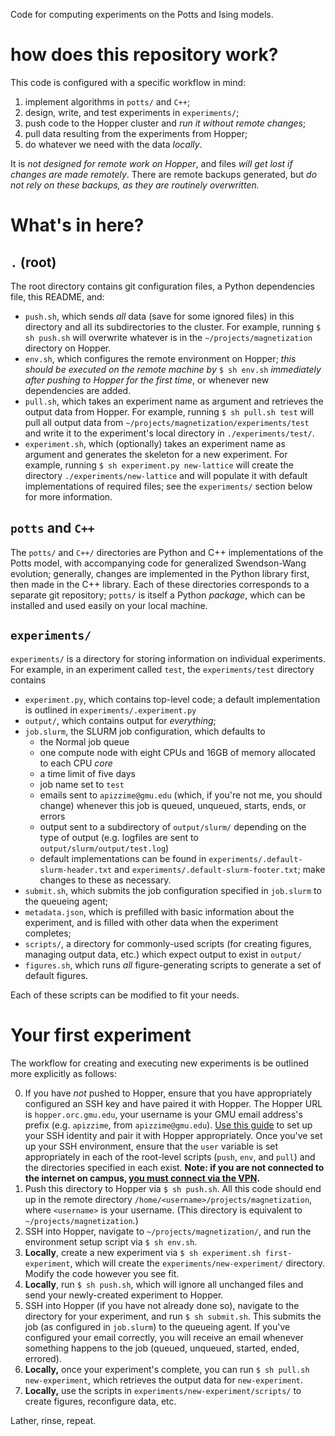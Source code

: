 
Code for computing experiments on the Potts and Ising models.

# how does this repository work?
This code is configured with a specific workflow in mind:

1. implement algorithms in `potts/` and `C++`;
2. design, write, and test experiments in `experiments/`;
3. push code to the Hopper cluster and _run it without remote changes_;
4. pull data resulting from the experiments from Hopper;
5. do whatever we need with the data _locally_.

It is _not designed for remote work on Hopper_, and files _will get lost if changes
are made remotely_. There are remote backups generated, but _do not rely on these
backups, as they are routinely overwritten._

# What's in here?

## `.` (root)
The root directory contains git configuration files, a Python dependencies file,
this README, and:

* `push.sh`, which sends _all_ data (save for some ignored files) in this directory
and all its subdirectories to the cluster. For example, running `$ sh push.sh` will overwrite
whatever is in the `~/projects/magnetization` directory on Hopper.
* `env.sh`, which configures the remote environment on Hopper; _this should be
executed on the remote machine by_ `$ sh env.sh` _immediately after pushing to
Hopper for the first time_, or whenever new dependencies are added.
* `pull.sh`, which takes an experiment name as argument and retrieves the output
data from Hopper. For example, running `$ sh pull.sh test` will pull all output
data from `~/projects/magnetization/experiments/test` and write it to the experiment's
local directory in `./experiments/test/`.
* `experiment.sh`, which (optionally) takes an experiment name as argument and
generates the skeleton for a new experiment. For example, running
`$ sh experiment.py new-lattice` will create the directory `./experiments/new-lattice`
and will populate it with default implementations of required files; see the `experiments/`
section below for more information.

## `potts` and `C++`
The `potts/` and `C++/` directories are Python and C++ implementations of the
Potts model, with accompanying code for generalized Swendson-Wang evolution;
generally, changes are implemented in the Python library first, then made in the
C++ library. Each of these directories corresponds to a separate git repository; `potts/`
is itself a Python _package_, which can be installed and used easily on your
local machine.

## `experiments/`
`experiments/` is a directory for storing information on individual experiments.
For example, in an experiment called `test`, the `experiments/test` directory
contains

* `experiment.py`, which contains top-level code; a default implementation is outlined in `experiments/.experiment.py`
* `output/`, which contains output for _everything_;
* `job.slurm`, the SLURM job configuration, which defaults to
    * the Normal job queue
    * one compute node with eight CPUs and 16GB of memory allocated to each CPU _core_
    * a time limit of five days
    * job name set to `test`
    * emails sent to `apizzime@gmu.edu` (which, if you're not me, you should change) whenever this job is queued, unqueued, starts, ends, or errors
    * output sent to a subdirectory of `output/slurm/` depending on the type of
    output (e.g. logfiles are sent to `output/slurm/output/test.log`)
    * default implementations can be found in `experiments/.default-slurm-header.txt`
    and `experiments/.default-slurm-footer.txt`; make changes to these as necessary.
* `submit.sh`, which submits the job configuration specified in `job.slurm` to the
queueing agent;
* `metadata.json`, which is prefilled with basic information about the experiment,
and is filled with other data when the experiment completes;
* `scripts/`, a directory for commonly-used scripts (for creating figures, managing
output data, etc.) which expect output to exist in `output/`
* `figures.sh`, which runs _all_ figure-generating scripts to generate a set of
default figures.

Each of these scripts can be modified to fit your needs.

# Your first experiment
The workflow for creating and executing new experiments is be outlined more
explicitly as follows:

0. If you have _not_ pushed to Hopper, ensure that you have appropriately
configured an SSH key and have paired it with Hopper. The Hopper URL is
`hopper.orc.gmu.edu`, your username is your GMU email address's prefix (e.g.
`apizzime`, from `apizzime@gmu.edu`). [Use this guide](https://www.digitalocean.com/community/tutorials/ssh-essentials-working-with-ssh-servers-clients-and-keys)
to set up your SSH identity and pair it with Hopper appropriately. Once you've set
up your SSH environment, ensure that the `user` variable is set appropriately in
each of the root-level scripts (`push`, `env`, and `pull`) and the directories
specified in each exist. **Note: if you are not connected to the internet on campus,
[you must connect via the VPN](https://its.gmu.edu/service/virtual-private-network-vpn/).**
1. Push this directory to Hopper via `$ sh push.sh`. All this code should end up
in the remote directory `/home/<username>/projects/magnetization`, where `<username>`
is your username. (This directory is equivalent to `~/projects/magnetization`.)
2. SSH into Hopper, navigate to `~/projects/magnetization/`, and run the environment
setup script via `$ sh env.sh`.
3. **Locally**, create a new experiment via `$ sh experiment.sh first-experiment`,
which will create the `experiments/new-experiment/` directory. Modify the code
however you see fit.
4. **Locally**, run `$ sh push.sh`, which will ignore all unchanged files and
send your newly-created experiment to Hopper.
5. SSH into Hopper (if you have not already done so), navigate to the directory
for your experiment, and run `$ sh submit.sh`. This submits the job (as configured
in `job.slurm`) to the queueing agent. If you've configured your email correctly,
you will receive an email whenever something happens to the job (queued, unqueued,
started, ended, errored).
6. **Locally,** once your experiment's complete, you can run `$ sh pull.sh new-experiment`,
which retrieves the output data for `new-experiment`.
7. **Locally,** use the scripts in `experiments/new-experiment/scripts/` to create
figures, reconfigure data, etc.

Lather, rinse, repeat.
